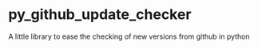 # py_github_update_checker
A little library to ease the checking of new versions from github in python
